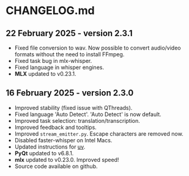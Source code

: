 # CHANGELOG.md

## 22 February 2025 - version 2.3.1

- Fixed file conversion to wav. Now possible to convert audio/video formats without the need to install FFmpeg.
- Fixed task bug in mlx-whisper.
- Fixed language in whisper engines.
- **MLX** updated to v0.23.1.

## 16 February 2025 - version 2.3.0

- Improved stability (fixed issue with QThreads).
- Fixed language 'Auto Detect'. 'Auto Detect' is now default.
- Improved task selection: translation/transcription.
- Improved feedback and tooltips.
- Improved `stream_emitter.py`. Escape characters are removed now.
- Disabled faster-whisper on Intel Macs.
- Updated instructions for [uv](https://github.com/astral-sh/uv).
- **PyQt** updated to v6.8.1.
- **mlx** updated to v0.23.0. Improved speed!
- Source code available on github.
